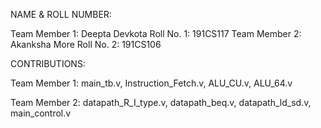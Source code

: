 NAME & ROLL NUMBER:

Team Member 1: Deepta Devkota
Roll No.    1: 191CS117
Team Member 2: Akanksha More
Roll No.    2: 191CS106


CONTRIBUTIONS:

Team Member 1:
main_tb.v, Instruction_Fetch.v, ALU_CU.v, ALU_64.v

Team Member 2:
datapath_R_I_type.v, datapath_beq.v, datapath_ld_sd.v, main_control.v

